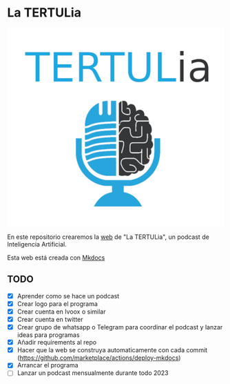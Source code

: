 # La TERTULia

![logo-podcast](docs/res/logo-podcast.png)

En este repositorio crearemos la [web](https://ironbar.github.io/tertulia_inteligencia_artificial/) de "La TERTULia", un podcast de Inteligencia Artificial.

Esta web está creada con [Mkdocs](https://www.mkdocs.org/getting-started/)

## TODO

- [x] Aprender como se hace un podcast
- [x] Crear logo para el programa
- [x] Crear cuenta en Ivoox o similar
- [x] Crear cuenta en twitter
- [x] Crear grupo de whatsapp o Telegram para coordinar el podcast y lanzar ideas para programas
- [x] Añadir requirements al repo
- [x] Hacer que la web se construya automaticamente con cada commit (https://github.com/marketplace/actions/deploy-mkdocs)
- [x] Arrancar el programa
- [ ] Lanzar un podcast mensualmente durante todo 2023
